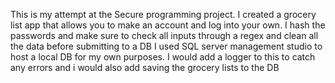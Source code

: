 This is my attempt at the Secure programming project. 
I created a grocery list app that allows you to make an account and log into your own. 
I hash the passwords and make sure to check all inputs through a regex and clean all the data before submitting to a DB
I used SQL server management studio to host a local DB for my own purposes.
I would add a logger to this to catch any errors and i would also add saving the grocery lists to the DB
